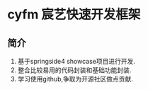 # cyfm 宸艺快速开发框架

## 简介
>
1. 基于springside4 showcase项目进行开发.
2. 整合比较易用的代码封装和基础功能封装.
3. 学习使用github,争取为开源社区做点贡献.

